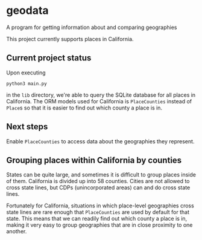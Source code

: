 # geodata
A program for getting information about and comparing geographies

This project currently supports places in California.

## Current project status

Upon executing

    python3 main.py

in the `lib` directory, we're able to query the SQLite database for all
places in California. The ORM models used for California is `PlaceCounties`
instead of `Place`s so that it is easier to find out which county a place
is in.

## Next steps

Enable `PlaceCounties` to access data about the geographies they represent.

## Grouping places within California by counties

States can be quite large, and sometimes it is difficult to group places inside
of them. California is divided up into 58 counties. Cities are not allowed to
cross state lines, but CDPs (unincorporated areas) can and do cross state lines.

Fortunately for California, situations in which place-level geographies cross
state lines are rare enough that `PlaceCounties` are used by default for that
state. This means that we can readily find out which county a place is in,
making it very easy to group geographies that are in close proximity to one
another.
